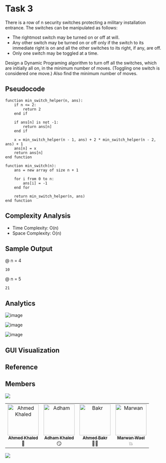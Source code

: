 # Task 3
There is a row of n security switches protecting a military installation entrance. The switches can be manipulated as
follows:
<br>
-   The rightmost switch may be turned on or off at will.
-   Any other switch may be turned on or off only if the switch to its immediate right is on and all the other
    switches to its right, if any, are off.
- Only one switch may be toggled at a time.

Design a Dynamic Programing algorithm to turn off all the switches, which are initially all on, in the minimum number of
moves. (Toggling one switch is considered one move.) Also find the minimum number of moves.

## Pseudocode

``` vbnet
function min_switch_helper(n, ans):
    if n <= 2:
        return 2
    end if

    if ans[n] is not -1:
        return ans[n]
    end if

    x = min_switch_helper(n - 1, ans) + 2 * min_switch_helper(n - 2, ans) + 1
    ans[n] = x
    return ans[n]
end function

function min_switch(n):
    ans = new array of size n + 1

    for i from 0 to n:
        ans[i] = -1
    end for

    return min_switch_helper(n, ans)
end function
```
## Complexity Analysis
- Time Complexity: O(n)
- Space Complexity: O(n)

## Sample Output
@ n = 4
```agsl
10
```
@ n = 5
```agsl
21
```

## Analytics
![image](https://github.com/AhmedBakrXI/Design-and-Analysis-of-Algorithm-Project/assets/114930002/fdfb7405-f334-44a3-8bf5-c7e198a54972)

![image](https://github.com/AhmedBakrXI/Design-and-Analysis-of-Algorithm-Project/assets/114930002/16f7f474-bf92-4044-b3ca-47c3bbda89e7)

![image](https://github.com/AhmedBakrXI/Design-and-Analysis-of-Algorithm-Project/assets/114930002/b19460e5-1202-446b-ba05-3f1ff33fccf1)


## GUI Visualization

## Reference

## Members

<img src="https://user-images.githubusercontent.com/74038190/212284100-561aa473-3905-4a80-b561-0d28506553ee.gif">
<table align="center">
  <tbody>
    <tr>
      <td align="center" valign="top" width="25%"><a href="https://github.com/Ahmed-Khaled-Abdelmaksod"><img src="https://github.com/Ahmed-Khaled-Abdelmaksod.png" width="100px;" alt="Ahmed Khaled"/><br /><sub><b>Ahmed Khaled</b></sub></a><br />🤨</td>
       <td align="center" valign="top" width="25%"><a href="https://github.com/adhamkhaled312"><img src="https://github.com/adhamkhaled312.png" width="100px;" alt="Adham"/><br /><sub><b>Adham Khaled</b></sub></a><br />😏</td>
      <td align="center" valign="top" width="25%"><a href="https://github.com/AhmedBakrXI"><img src="https://github.com/AhmedBakrXI.png" width="100px;" alt="Bakr"/><br /><sub><b>Ahmed Bakr</b></sub></a><br />👨‍💻</td>
      <td align="center" valign="top" width="25%"><a href="https://github.com/waelmarwan7"><img src="https://github.com/waelmarwan7.png" width="100px;" alt="Marwan"/><br /><sub><b>Marwan Wael</b></sub></a><br />💥</td>
    </tr>
  </tbody>
</table>
<img src="https://user-images.githubusercontent.com/74038190/212284100-561aa473-3905-4a80-b561-0d28506553ee.gif">
